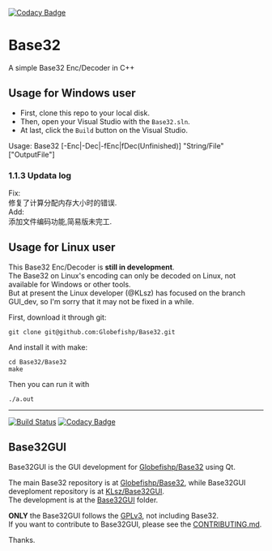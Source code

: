 [![Codacy Badge](https://api.codacy.com/project/badge/Grade/fd0ec010520447c597207fcdb0acc57a)](https://www.codacy.com/app/KuangLei/Base32?utm_source=github.com&amp;utm_medium=referral&amp;utm_content=Globefishp/Base32&amp;utm_campaign=Badge_Grade)  

# Base32
A simple Base32 Enc/Decoder in C++  

## Usage for Windows user

* First, clone this repo to your local disk.
* Then, open your Visual Studio with the `Base32.sln`.
* At last, click the `Build` button on the Visual Studio.

Usage: Base32 [-Enc|-Dec|-fEnc|fDec(Unfinished)] "String/File" ["OutputFile"]
### 1.1.3 Updata log  
Fix:  
修复了计算分配内存大小时的错误.  
Add:  
添加文件编码功能,简易版未完工.  

## Usage for Linux user
This Base32 Enc/Decoder is **still in development**.  
The Base32 on Linux's encoding can only be decoded on Linux, not available for Windows or other tools.  
But at present the Linux developer (@KLsz) has focused on the branch GUI\_dev, so I'm sorry that it may not be fixed in a while.  

First, download it through git:  
```
git clone git@github.com:Globefishp/Base32.git
```
And install it with make:  
```
cd Base32/Base32
make
```
Then you can run it with  
```
./a.out
```

---

[![Build Status](https://travis-ci.org/KuangLei/Base32GUI.svg?branch=master)](https://travis-ci.org/KuangLei/Base32GUI)
[![Codacy Badge](https://api.codacy.com/project/badge/Grade/c4b924467ef846068ffb1dcb325077c6)](https://www.codacy.com/app/KuangLei/Base32GUI?utm_source=github.com&amp;utm_medium=referral&amp;utm_content=KuangLei/Base32GUI&amp;utm_campaign=Badge_Grade)  
## Base32GUI
Base32GUI is the GUI development for [Globefishp/Base32](https://github.com/Globefishp/Base32/) using Qt.  

The main Base32 repository is at [Globefishp/Base32](https://github.com/Globefishp/Base32/), while Base32GUI deveploment repository is at [KLsz/Base32GUI](https://github.com/KuangLei/Base32GUI).  
The development is at the [Base32GUI](https://github.com/KuangLei/Base32GUI/tree/GUI_dev/Base32GUI) folder.  

**ONLY** the Base32GUI follows the [GPLv3](https://github.com/KuangLei/Base32GUI/blob/GUI_dev/Base32GUI/LICENSE), not including Base32.  
If you want to contribute to Base32GUI, please see the [CONTRIBUTING.md](https://github.com/KuangLei/Base32GUI/blob/GUI_dev/Base32GUI/CONTRIBUTING.md).  

Thanks.  


